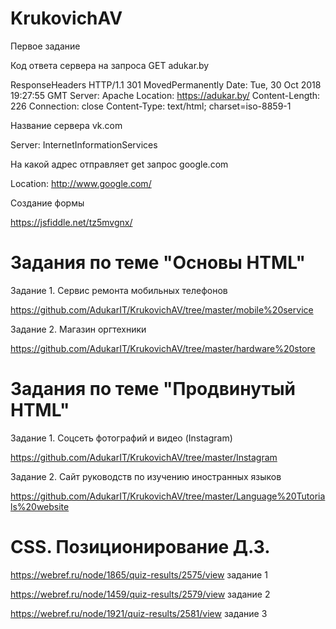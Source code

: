 # KrukovichAV

Первое задание

Код ответа сервера на запроса GET adukar.by

ResponseHeaders HTTP/1.1 301 MovedPermanently Date: Tue, 30 Oct 2018 19:27:55 GMT Server: Apache Location: https://adukar.by/ Content-Length: 226 Connection: close Content-Type: text/html; charset=iso-8859-1

Название сервера vk.com

Server: InternetInformationServices

На какой адрес отправляет get запрос google.com

Location: http://www.google.com/

Создание формы

https://jsfiddle.net/tz5mvgnx/

# Задания по теме "Основы HTML"

Задание 1. Сервис ремонта мобильных телефонов

https://github.com/AdukarIT/KrukovichAV/tree/master/mobile%20service

Задание 2. Магазин оргтехники

https://github.com/AdukarIT/KrukovichAV/tree/master/hardware%20store

# Задания по теме "Продвинутый HTML"

Задание 1. Соцсеть фотографий и видео (Instagram)

https://github.com/AdukarIT/KrukovichAV/tree/master/Instagram

Задание 2. Сайт руководств по изучению иностранных языков

https://github.com/AdukarIT/KrukovichAV/tree/master/Language%20Tutorials%20website

# CSS. Позиционирование Д.З.

https://webref.ru/node/1865/quiz-results/2575/view задание 1

https://webref.ru/node/1459/quiz-results/2579/view задание 2

https://webref.ru/node/1921/quiz-results/2581/view задание 3
